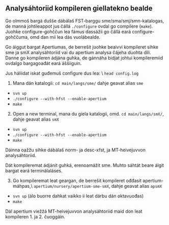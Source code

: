 ## Analysáhtoriid kompileren giellatekno bealde

Go olmmoš bargá dušše dábálaš FST-barggu sme/sma/smj/smn-katalogas, de manná johtileappot jus čállá `./configure` ovdal go compilere (`make`).
Juohke configure-gohččun lea fámus dassážii go čállá eará configure-gohččuma, omd dan mii lea dás vuolábealde.

Go áiggut bargat Apertiumas, de berrešit juohke beaivvi kompileret sihke sme ja smX analysáhtoriid vai
du apertium analysa čájeha duohta dili. Danne go kompileren ádjána
guhka, de gánnáha bidjat johtui kompileremiid ovdalgo bargagoađát eará
áššiiguin.

Jus háliidat iskat guđemuš configure dus lea: \\
`head config.log`

1. Mana dán katalogii: `cd main/langs/sme/` dahje geavat alias `sme`
* `svn up`
* `./configure --with-hfst --enable-apertium`
* `make`

2. Open a new terminal, mana du giela katalogii, omd. `cd main/langs/smX/`, dahje geavat alias `smX`
* `svn up`
* `./configure --with-hfst --enable-apertium`
* `make`

Dáinna oažžu sihke dábálaš norm- ja desc-xfst, ja MT-heivejuvvon analysáhtoriid.

Dát kompileremat ádjánit guhká, erenoamážit sme. Muhto sáhtát beare álgit bargat eará terminálaláses.

3. Go kompileremat leat geargan, de berrešit kompileret ođđasit apertium-máhpas,\\
`apertium/nursery/apertium-sme-smX`, dahje geavat alias `apsmX`
* `svn up` (álo buorre dahkat vaikko ii leat dárbu dán oktavuođas)
* `make`

Dál apertium viežžá MT-heivejuvvon analysáhtoriid maid don leat kompileren 1. ja 2. čuoggáin.
